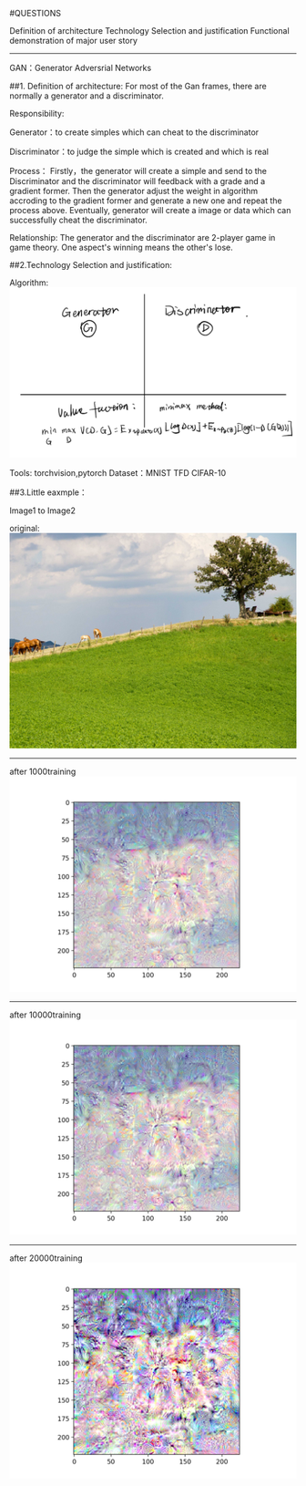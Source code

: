 #QUESTIONS

Definition of architecture
Technology Selection and justification
Functional demonstration of major user story
****
GAN：Generator Adversrial Networks


##1. Definition of architecture:
For most of the Gan frames, there are normally a generator and a discriminator.

Responsibility:	 

Generator：to create simples which can cheat to the discriminator	  

Discriminator：to judge the simple which is created and which is real


Process：  Firstly，the generator will create a simple and send to the Discriminator and the discriminator will feedback with a grade and a gradient former. 
        Then the generator adjust the weight in algorithm accroding to the gradient former and generate a new one and repeat the process above. Eventually, 
        generator will create a image or data which can successfully cheat the discriminator.
        
Relationship: The generator and the discriminator are 2-player game in game theory. One aspect's winning means the other's lose.


##2.Technology Selection and justification:


Algorithm:
![image](https://github.com/zhanghaocheng47/EC601_Project/blob/main/images/341635780754_.pic_hd.jpg)

Tools: torchvision,pytorch
Dataset：MNIST     TFD      CIFAR-10

##3.Little eaxmple：

Image1 to Image2

original:
![image](https://github.com/zhanghaocheng47/EC601_Project/blob/main/images/Choose-Ground-Cover-Plants-Step-5.jpeg)
****
after 1000training
![image](https://github.com/zhanghaocheng47/EC601_Project/blob/main/images/Figure_1.png)
****
after 10000training
![image](https://github.com/zhanghaocheng47/EC601_Project/blob/main/images/Figure_2.png)
****
after 20000training
![image](https://github.com/zhanghaocheng47/EC601_Project/blob/main/images/Figure_3.png)
  



